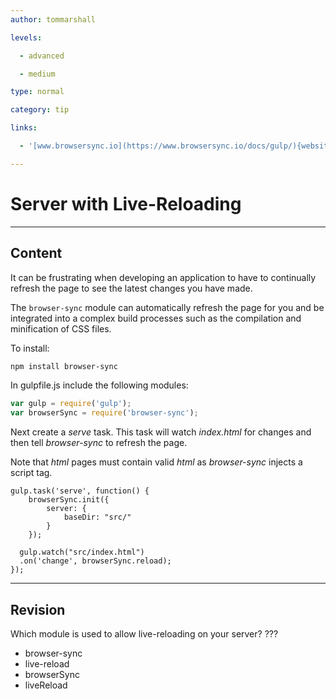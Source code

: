 ```yaml
---
author: tommarshall

levels:

  - advanced

  - medium

type: normal

category: tip

links:

  - '[www.browsersync.io](https://www.browsersync.io/docs/gulp/){website}'

---
```

# Server with Live-Reloading

---
## Content

It can be frustrating when developing an application to have to continually refresh the page to see the latest changes you have made.

The `browser-sync` module can automatically refresh the page for you and be integrated into a complex build processes such as the compilation and minification of CSS files.

To install:
```bash
npm install browser-sync
```
In gulpfile.js include the following modules:
```javaScript
var gulp = require('gulp');
var browserSync = require('browser-sync');
```

Next create a *serve* task. This task will  watch *index.html* for changes and then tell *browser-sync* to refresh the page.

Note that *html* pages must contain valid *html* as *browser-sync* injects a script tag.

```
gulp.task('serve', function() {
    browserSync.init({
        server: {
            baseDir: "src/"
        }
    });
	
  gulp.watch("src/index.html")
  .on('change', browserSync.reload);
});
```

---
## Revision

Which module is used to allow live-reloading on your server? ???

* browser-sync
* live-reload
* browserSync
* liveReload